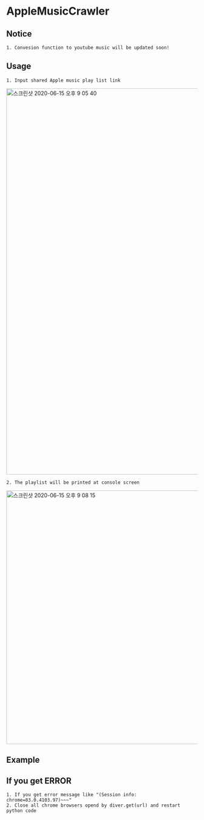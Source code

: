 # AppleMusicCrawler
## Notice
    1. Convesion function to youtube music will be updated soon!
## Usage
    1. Input shared Apple music play list link
    
   <img width="1014" alt="스크린샷 2020-06-15 오후 9 05 40" src="https://user-images.githubusercontent.com/47175356/84655571-23ba2b00-af4c-11ea-8e50-7be7b36f1175.png">
   
    2. The playlist will be printed at console screen
    
   <img width="666" alt="스크린샷 2020-06-15 오후 9 08 15" src="https://user-images.githubusercontent.com/47175356/84655679-595f1400-af4c-11ea-8183-86dd67714c09.png">
    
## Example



## If you get ERROR
    1. If you get error message like "(Session info: chrome=83.0.4103.97)~~~"
    2. Close all chrome browsers opend by diver.get(url) and restart python code 
